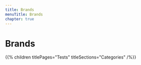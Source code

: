 ```yaml
---
title: Brands
menuTitle: Brands
chapter: true
---
```


# Brands

{{% children titlePages="Tests" titleSections="Categories" /%}}
